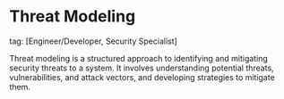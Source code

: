 # Threat Modeling
tag: [Engineer/Developer, Security Specialist]

Threat modeling is a structured approach to identifying and mitigating security threats to a system. It involves understanding potential threats, vulnerabilities, and attack vectors, and developing strategies to mitigate them.


